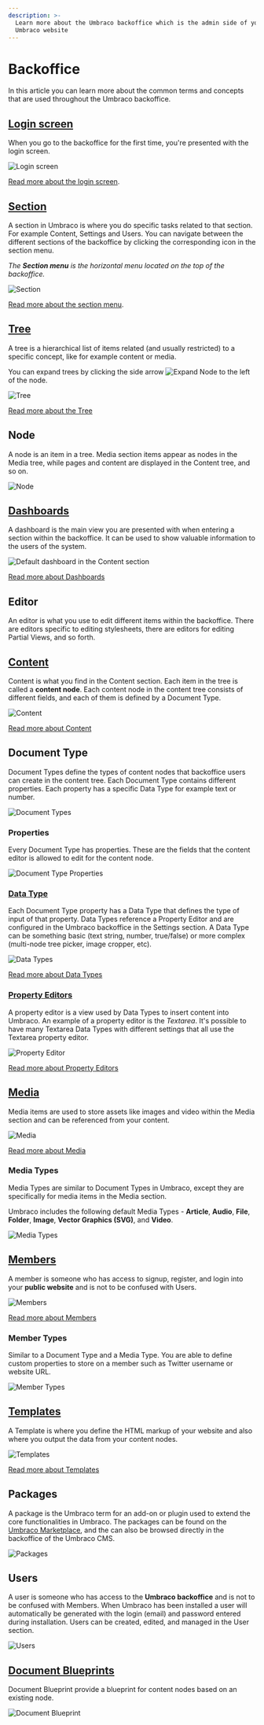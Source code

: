 ```yaml
---
description: >-
  Learn more about the Umbraco backoffice which is the admin side of your
  Umbraco website
---
```


# Backoffice

In this article you can learn more about the common terms and concepts that are used throughout the Umbraco backoffice.

## [Login screen](login.md)

When you go to the backoffice for the first time, you're presented with the login screen.

![Login screen](images/login-backoffice-login-v14.png)

[Read more about the login screen](login.md).

## [Section](sections.md)

A section in Umbraco is where you do specific tasks related to that section. For example Content, Settings and Users. You can navigate between the different sections of the backoffice by clicking the corresponding icon in the section menu.

_The **Section menu** is the horizontal menu located on the top of the backoffice._

![Section](images/highlight-sections-v14.png)

[Read more about the section menu](sections.md).

## [Tree](../../customizing/section-trees.md)

A tree is a hierarchical list of items related (and usually restricted) to a specific concept, like for example content or media.

You can expand trees by clicking the side arrow ![Expand Node](images/expand-node-v14.png) to the left of the node.

![Tree](images/highlight-tree-v14.png)

[Read more about the Tree](../../customizing/section-trees.md)

## Node

A node is an item in a tree. Media section items appear as nodes in the Media tree, while pages and content are displayed in the Content tree, and so on.

![Node](images/highlight-content-node-v14.png)

## [Dashboards](../../customizing/extending-overview/extension-types/dashboard.md)

A dashboard is the main view you are presented with when entering a section within the backoffice. It can be used to show valuable information to the users of the system.

![Default dashboard in the Content section](images/highlight-dashboard-v14.png)

[Read more about Dashboards](../../customizing/extending-overview/extension-types/dashboard.md)

## Editor

An editor is what you use to edit different items within the backoffice. There are editors specific to editing stylesheets, there are editors for editing Partial Views, and so forth.

## [Content](../data/defining-content/)

Content is what you find in the Content section. Each item in the tree is called a **content node**. Each content node in the content tree consists of different fields, and each of them is defined by a Document Type.

![Content](images/highlight-content-v14.png)

[Read more about Content](../data/defining-content/)

## Document Type

Document Types define the types of content nodes that backoffice users can create in the content tree. Each Document Type contains different properties. Each property has a specific Data Type for example text or number.

![Document Types](images/document-types-v14.png)

### Properties

Every Document Type has properties. These are the fields that the content editor is allowed to edit for the content node.

![Document Type Properties](images/document-type-properties-v14.png)

### [Data Type](../data/data-types/)

Each Document Type property has a Data Type that defines the type of input of that property. Data Types reference a Property Editor and are configured in the Umbraco backoffice in the Settings section. A Data Type can be something basic (text string, number, true/false) or more complex (multi-node tree picker, image cropper, etc).

![Data Types](images/data-types-v14.png)

[Read more about Data Types](../data/data-types/)

### [Property Editors](property-editors/)

A property editor is a view used by Data Types to insert content into Umbraco. An example of a property editor is the _Textarea_. It's possible to have many Textarea Data Types with different settings that all use the Textarea property editor.

![Property Editor](images/property-editor-v14.png)

[Read more about Property Editors](property-editors/)

## [Media](../data/creating-media/)

Media items are used to store assets like images and video within the Media section and can be referenced from your content.

![Media](images/Media-v14.png)

[Read more about Media](../data/creating-media/)

### Media Types

Media Types are similar to Document Types in Umbraco, except they are specifically for media items in the Media section.

Umbraco includes the following default Media Types - **Article**, **Audio**, **File**, **Folder**, **Image**, **Vector Graphics (SVG)**, and **Video**.

![Media Types](images/Media-Type-v14.png)

## [Members](../data/members.md)

A member is someone who has access to signup, register, and login into your **public website** and is not to be confused with Users.

![Members](images/Members-v14.png)

[Read more about Members](../data/members.md)

### Member Types

Similar to a Document Type and a Media Type. You are able to define custom properties to store on a member such as Twitter username or website URL.

![Member Types](images/Member-Types-v14.png)

## [Templates](../design/templates/)

A Template is where you define the HTML markup of your website and also where you output the data from your content nodes.

![Templates](images/template-v14.png)

[Read more about Templates](../design/templates/)

## Packages

A package is the Umbraco term for an add-on or plugin used to extend the core functionalities in Umbraco. The packages can be found on the [Umbraco Marketplace](https://marketplace.umbraco.com/), and the can also be browsed directly in the backoffice of the Umbraco CMS.

![Packages](images/packages-v14.png)

## Users

A user is someone who has access to the **Umbraco backoffice** and is not to be confused with Members. When Umbraco has been installed a user will automatically be generated with the login (email) and password entered during installation. Users can be created, edited, and managed in the User section.

![Users](images/Users-v14.png)

## [Document Blueprints](document-blueprints.md)

Document Blueprint provide a blueprint for content nodes based on an existing node.

![Document Blueprint](images/document-blueprint-v14.png)
